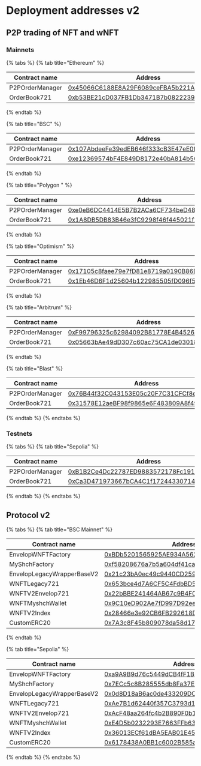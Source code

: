 # Deployment addresses v2

## P2P trading of NFT and wNFT

### Mainnets

{% tabs %}
{% tab title="Ethereum" %}
<table><thead><tr><th width="190">Contract name</th><th>Address</th></tr></thead><tbody><tr><td>P2POrderManager</td><td><a href="https://etherscan.io/address/0x45066C6188E8A29F6089ceFBA5b221AE17c20E76#code">0x45066C6188E8A29F6089ceFBA5b221AE17c20E76</a></td></tr><tr><td>OrderBook721</td><td><a href="https://etherscan.io/address/0xb53BE21cD037FB1Db3471B7b0822239aFEc542E9#code">0xb53BE21cD037FB1Db3471B7b0822239aFEc542E9</a></td></tr></tbody></table>
{% endtab %}

{% tab title="BSC" %}
<table><thead><tr><th width="210">Contract name</th><th>Address</th></tr></thead><tbody><tr><td>P2POrderManager</td><td><a href="https://bscscan.com/address/0x107AbdeeFe39edEB646f333cB3E47eE0f5810A2F#code">0x107AbdeeFe39edEB646f333cB3E47eE0f5810A2F</a></td></tr><tr><td>OrderBook721</td><td><a href="https://bscscan.com/address/0xe12369574bF4E849D8172e40bA814b50CCB5f955#code">0xe12369574bF4E849D8172e40bA814b50CCB5f955</a></td></tr></tbody></table>
{% endtab %}

{% tab title="Polygon " %}
<table><thead><tr><th width="219">Contract name</th><th>Address</th></tr></thead><tbody><tr><td>P2POrderManager</td><td><a href="https://polygonscan.com/address/0xe0eB6DC4414E5B7B2ACa6CF734beD4857381C866#code">0xe0eB6DC4414E5B7B2ACa6CF734beD4857381C866</a></td></tr><tr><td>OrderBook721</td><td><a href="https://polygonscan.com/address/0x1A8DB5DB83B46e3fC9298f46f445021f2bA58cE4#code">0x1A8DB5DB83B46e3fC9298f46f445021f2bA58cE4</a></td></tr></tbody></table>
{% endtab %}

{% tab title="Optimism" %}
<table><thead><tr><th width="247">Contract name</th><th>Address</th></tr></thead><tbody><tr><td>P2POrderManager</td><td><a href="https://optimistic.etherscan.io/address/0x17105c8faee79e7fD81e8719a0190B86E2527546#code">0x17105c8faee79e7fD81e8719a0190B86E2527546</a></td></tr><tr><td>OrderBook721</td><td><a href="https://optimistic.etherscan.io/address/0x1Eb46D6F1d25604b122985505fD096f5FD5f4134#code">0x1Eb46D6F1d25604b122985505fD096f5FD5f4134</a></td></tr></tbody></table>
{% endtab %}

{% tab title="Arbitrum" %}
<table><thead><tr><th width="196">Contract name</th><th>Address</th></tr></thead><tbody><tr><td>P2POrderManager</td><td><a href="https://arbiscan.io/address/0xF99796325c62984092B81778E4B4526daA7DE752#code">0xF99796325c62984092B81778E4B4526daA7DE752</a></td></tr><tr><td>OrderBook721</td><td><a href="https://arbiscan.io/address/0x05663bAe49dD307c60ac75CA1de03018EB603684#code">0x05663bAe49dD307c60ac75CA1de03018EB603684</a></td></tr></tbody></table>
{% endtab %}

{% tab title="Blast" %}
<table><thead><tr><th width="189">Contract name</th><th>Address</th></tr></thead><tbody><tr><td>P2POrderManager</td><td><a href="https://blastscan.io/address/0x76B44f32C043153E05c20F7C31CFCf8eEEE9f7a1#code">0x76B44f32C043153E05c20F7C31CFCf8eEEE9f7a1</a></td></tr><tr><td>OrderBook721</td><td><a href="https://blastscan.io/address/0x31578E12aeBF98f9865e6F483809A8f4995a8CE0#code">0x31578E12aeBF98f9865e6F483809A8f4995a8CE0</a></td></tr></tbody></table>
{% endtab %}
{% endtabs %}

### Testnets

{% tabs %}
{% tab title="Sepolia" %}
<table><thead><tr><th width="203">Contract name</th><th>Address</th></tr></thead><tbody><tr><td>P2POrderManager</td><td><a href="https://sepolia.etherscan.io/address/0xB1B2Ce4Dc22787ED9883572178Fc19170dC184cc#code">0xB1B2Ce4Dc22787ED9883572178Fc19170dC184cc</a></td></tr><tr><td>OrderBook721</td><td><a href="https://sepolia.etherscan.io/address/0xCa3D471973667bCA4C1f17244330714fe3C6Fd13#code">0xCa3D471973667bCA4C1f17244330714fe3C6Fd13</a></td></tr></tbody></table>
{% endtab %}
{% endtabs %}

## Protocol v2

{% tabs %}
{% tab title="BSC Mainnet" %}
<table><thead><tr><th width="302">Contract name</th><th>Address</th></tr></thead><tbody><tr><td>EnvelopWNFTFactory</td><td><a href="https://bscscan.com/address/0xBDb5201565925AE934A5622F0E7091aFFceed5EB#code">0xBDb5201565925AE934A5622F0E7091aFFceed5EB</a></td></tr><tr><td>MyShchFactory</td><td><a href="https://bscscan.com/address/0xf58208676a7b5a604df41ca25b5310f3cc997bF3#code">0xf58208676a7b5a604df41ca25b5310f3cc997bF3</a></td></tr><tr><td>EnvelopLegacyWrapperBaseV2</td><td><a href="https://bscscan.com/address/0x21c23bA0ec49c9440CD259cCB48ff9D06CD16522#code">0x21c23bA0ec49c9440CD259cCB48ff9D06CD16522</a></td></tr><tr><td>WNFTLegacy721</td><td><a href="https://bscscan.com/address/0x653bce4d7A6CF5C4FdbBD5fc6B2bB41c8eAFC56A#code">0x653bce4d7A6CF5C4FdbBD5fc6B2bB41c8eAFC56A</a></td></tr><tr><td>WNFTV2Envelop721</td><td><a href="https://bscscan.com/address/0x22bBBE241464AB67c9B4F0881fA45F7f2d26870F#code">0x22bBBE241464AB67c9B4F0881fA45F7f2d26870F</a></td></tr><tr><td>WNFTMyshchWallet</td><td><a href="https://bscscan.com/address/0x9C10eD902Ae7fD997D92eeD7535849f204b727b7#code">0x9C10eD902Ae7fD997D92eeD7535849f204b727b7</a></td></tr><tr><td>WNFTV2Index</td><td><a href="https://bscscan.com/address/0x28466e3e92CB6FB292618D0faEbB49624f4d6f0C#code">0x28466e3e92CB6FB292618D0faEbB49624f4d6f0C</a></td></tr><tr><td>CustomERC20</td><td><a href="https://bscscan.com/address/0x7A3c8F45b809078da58d17fb6Cd059334622838F#code">0x7A3c8F45b809078da58d17fb6Cd059334622838F</a></td></tr></tbody></table>
{% endtab %}

{% tab title="Sepolia" %}
<table><thead><tr><th width="271">Contract name</th><th>Address</th></tr></thead><tbody><tr><td>EnvelopWNFTFactory</td><td><a href="https://sepolia.etherscan.io/address/0xa9A9B9d76c5449dCB4fF1B74E023bF3f6F8a30cf#code">0xa9A9B9d76c5449dCB4fF1B74E023bF3f6F8a30cf</a></td></tr><tr><td>MyShchFactory</td><td><a href="https://sepolia.etherscan.io/address/0x7ECc5c8B285555db8Fa37E3eD86D05E1bE01Fe73#code">0x7ECc5c8B285555db8Fa37E3eD86D05E1bE01Fe73</a></td></tr><tr><td>EnvelopLegacyWrapperBaseV2</td><td><a href="https://sepolia.etherscan.io/address/0x0d8D18aB6ac0de433209DC9C23b3C5031e381480#code">0x0d8D18aB6ac0de433209DC9C23b3C5031e381480</a></td></tr><tr><td>WNFTLegacy721</td><td><a href="https://sepolia.etherscan.io/address/0xAe7B1d62440f357C3793d11417c7fE9201047940#code">0xAe7B1d62440f357C3793d11417c7fE9201047940</a></td></tr><tr><td>WNFTV2Envelop721</td><td><a href="https://sepolia.etherscan.io/address/0xAcF48aa264fc4b2B890F0b132049E09620eBb826#code">0xAcF48aa264fc4b2B890F0b132049E09620eBb826</a></td></tr><tr><td>WNFTMyshchWallet</td><td><a href="https://sepolia.etherscan.io/address/0xE4D5b0232293E7663FFb63b34234C11AAd88a201#code">0xE4D5b0232293E7663FFb63b34234C11AAd88a201</a></td></tr><tr><td>WNFTV2Index</td><td><a href="https://sepolia.etherscan.io/address/0x36013ECf61dBA5EAB01E4551360600440107b70D#code">0x36013ECf61dBA5EAB01E4551360600440107b70D</a></td></tr><tr><td>CustomERC20</td><td><a href="https://sepolia.etherscan.io/address/0x6178438A0BB1c6002B585a670AAa0f8c4D8b0aed#code">0x6178438A0BB1c6002B585a670AAa0f8c4D8b0aed</a></td></tr></tbody></table>
{% endtab %}
{% endtabs %}

